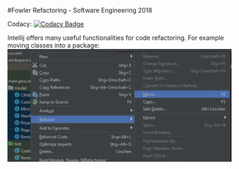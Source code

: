 #Fowler Refactoring - Software Engineering 2018

Codacy: [![Codacy Badge](https://api.codacy.com/project/badge/Grade/663dfb31cb024009a29a3c0f4e0237c3)](https://www.codacy.com/app/stephan456/Fowler-SERefactoring?utm_source=github.com&amp;utm_medium=referral&amp;utm_content=stephan456/Fowler-SERefactoring&amp;utm_campaign=Badge_Grade)

Intellij offers many useful functionalities for code refactoring. For example moving classes into a package:
<img src="https://raw.githubusercontent.com/stephan456/Fowler-SERefactoring/master/refactoring_move.JPG"/>
